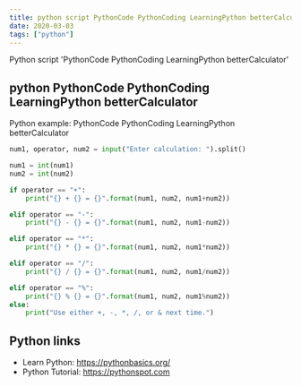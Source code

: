 ```yaml
---
title: python script PythonCode PythonCoding LearningPython betterCalculator (snippet)
date: 2020-03-03
tags: ["python"]
---
```

Python script 'PythonCode PythonCoding LearningPython betterCalculator'


## python PythonCode PythonCoding LearningPython betterCalculator

Python example: PythonCode PythonCoding LearningPython betterCalculator

```python
num1, operator, num2 = input("Enter calculation: ").split()

num1 = int(num1)
num2 = int(num2)

if operator == "+":
    print("{} + {} = {}".format(num1, num2, num1+num2))

elif operator == "-":
    print("{} - {} = {}".format(num1, num2, num1-num2))

elif operator == "*":
    print("{} * {} = {}".format(num1, num2, num1*num2))

elif operator == "/":
    print("{} / {} = {}".format(num1, num2, num1/num2))

elif operator == "%":
    print("{} % {} = {}".format(num1, num2, num1%num2))
else:
    print("Use either +, -, *, /, or & next time.")


```

## Python links

- Learn Python: https://pythonbasics.org/
- Python Tutorial: https://pythonspot.com
